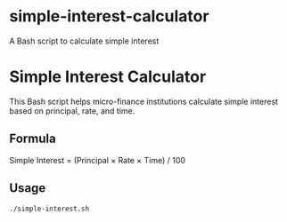# simple-interest-calculator
A Bash script to calculate simple interest

# Simple Interest Calculator

This Bash script helps micro-finance institutions calculate simple interest based on principal, rate, and time.

## Formula

Simple Interest = (Principal × Rate × Time) / 100

## Usage

```bash
./simple-interest.sh
